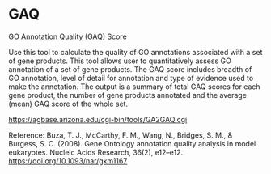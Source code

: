 # GAQ
GO Annotation Quality (GAQ) Score

Use this tool to calculate the quality of GO annotations associated with a set of gene products. This tool allows user to quantitatively assess GO annotation of a set of gene products. The GAQ score includes breadth of GO annotation, level of detail for annotation and type of evidence used to make the annotation. The output is a summary of total GAQ scores for each gene product, the number of gene products annotated and the average (mean) GAQ score of the whole set.

https://agbase.arizona.edu/cgi-bin/tools/GA2GAQ.cgi

Reference: Buza, T. J., McCarthy, F. M., Wang, N., Bridges, S. M., & Burgess, S. C. (2008). Gene Ontology annotation quality analysis in model eukaryotes. Nucleic Acids Research, 36(2), e12–e12. https://doi.org/10.1093/nar/gkm1167
